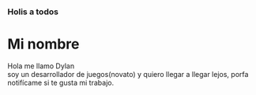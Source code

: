 ### Holis a todos

<h1>Mi nombre</h1>
<p>Hola me llamo Dylan<br>
soy un desarrollador de juegos(novato) y quiero llegar a llegar lejos, porfa notifícame si te gusta mi trabajo.
</p>

<!--
**DumbNoxx/DumbNoxx** is a ✨ _special_ ✨ repository because its `README.md` (this file) appears on your GitHub profile.

Here are some ideas to get you started:

- 🔭 I’m currently working on ...
- 🌱 I’m currently learning ...
- 👯 I’m looking to collaborate on ...
- 🤔 I’m looking for help with ...
- 💬 Ask me about ...
- 📫 How to reach me: ...
- 😄 Pronouns: ...
- ⚡ Fun fact: ...
-->
